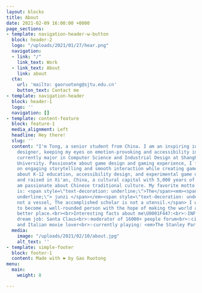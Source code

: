 ```yaml
---
layout: blocks
title: About
date: 2021-02-09 16:00:00 +0000
page_sections:
- template: navigation-header-w-button
  block: header-2
  logo: "/uploads/2021/01/27/hear.png"
  navigation:
  - link: "/"
    link_text: Work
  - link_text: About
    link: about
  cta:
    url: 'mailto: gaoruotong@sjtu.edu.cn'
    button_text: Contact me
- template: navigation-header
  block: header-1
  logo: ''
  navigation: []
- template: content-feature
  block: feature-1
  media_alignment: Left
  headline: Hey there!
  slug: ''
  content: "I'm Tong, a senior student from China. I am an inspiring interactive entertainment
    designer, keeping my eyes on emotion-provoking and accessibility in games.<br><br>I
    currently major in Computer Science and Industrial Design at Shanghai Jiao Tong
    University. Passionate about game design and gaming experience, I focus my attention
    on engaging storytelling and smooth interaction while creating games. I care deeply
    about K-12 education, accessibility design, and experimental game design.<br><br>Born
    and raised in Xi'an, China, a cultural capital with 5,000 years of history, I
    am passionate about Chinese traditional culture. My favorite motto in <em>Analects</em>
    is: <span style=\"text-decoration: underline;\">The</span><em><span style=\"text-decoration:
    underline;\"> junzi </span></em><span style=\"text-decoration: underline;\">is
    not a vessel, The accomplished scholar is not a utensil.</span> I was prompted
    to become a well-rounded person with the hope of making the world around us a
    better place.<br><br>Interesting facts about me\U0001F447:<br>✨INFP-T<br>✨childhood
    dream job: Santa Claus<br>✨moderator of 16000+ people forum<br>✨cinephilia: Japanese
    and Italian movie lover<br>✨currently playing: <em>The Stanley Parable</em>"
  media:
    image: "/uploads/2021/02/10/about.jpg"
    alt_text: ''
- template: simple-footer
  block: footer-1
  content: Made with ❤︎ by Gao Ruotong
menu:
  main:
    weight: 8

---
```


